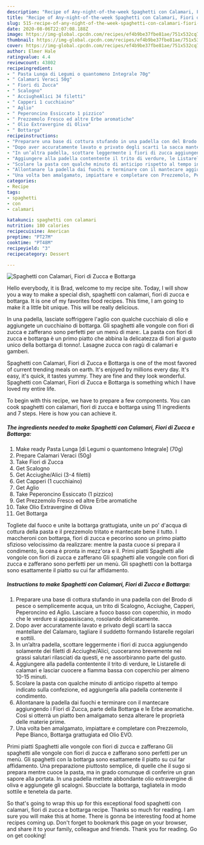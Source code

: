 ```yaml
---
description: "Recipe of Any-night-of-the-week Spaghetti con Calamari, Fiori di Zucca e Bottarga"
title: "Recipe of Any-night-of-the-week Spaghetti con Calamari, Fiori di Zucca e Bottarga"
slug: 515-recipe-of-any-night-of-the-week-spaghetti-con-calamari-fiori-di-zucca-e-bottarga
date: 2020-08-06T22:07:08.188Z
image: https://img-global.cpcdn.com/recipes/ef4b9be37fbe81ae/751x532cq70/spaghetti-con-calamari-fiori-di-zucca-e-bottarga-recipe-main-photo.jpg
thumbnail: https://img-global.cpcdn.com/recipes/ef4b9be37fbe81ae/751x532cq70/spaghetti-con-calamari-fiori-di-zucca-e-bottarga-recipe-main-photo.jpg
cover: https://img-global.cpcdn.com/recipes/ef4b9be37fbe81ae/751x532cq70/spaghetti-con-calamari-fiori-di-zucca-e-bottarga-recipe-main-photo.jpg
author: Elmer Hale
ratingvalue: 4.4
reviewcount: 43802
recipeingredient:
- " Pasta Lunga di Legumi o quantomeno Integrale 70g"
- " Calamari Veraci 50g"
- " Fiori di Zucca"
- " Scalogno"
- " AcciugheAlici 34 filetti"
- " Capperi 1 cucchiaino"
- " Aglio"
- " Peperoncino Essiccato 1 pizzico"
- " Prezzemolo Fresco ed altre Erbe aromatiche"
- " Olio Extravergine di Oliva"
- " Bottarga"
recipeinstructions:
- "Preparare una base di cottura stufando in una padella con del Brodo di pesce o semplicemente acqua, un trito di Scalogno, Acciughe, Capperi, Peperoncino ed Aglio. Lasciare a fuoco basso con coperchio, in modo che le verdure si appassiscano, rosolando delicatamente."
- "Dopo aver accuratamente lavato e privato degli scarti la sacca mantellare del Calamaro, tagliare il suddetto formando listarelle regolari e sottili."
- "In un’altra padella, scottare leggermente i fiori di zucca aggiungendo solamente dei filetti di Acciughe/Alici, cuoceranno brevemente nei grassi salutari rilasciati da questi, e ne assorbiranno parte del gusto."
- "Aggiungere alla padella contentente il trito di verdure, le Listarelle di calamari e lasciar cuocere a fiamma bassa con coperchio per almeno 10-15 minuti."
- "Scolare la pasta con qualche minuto di anticipo rispetto al tempo indicato sulla confezione, ed aggiungerla alla padella contenente il condimento."
- "Allontanare la padella dai fuochi e terminare con il mantecare aggiungendo i Fiori di Zucca, parte della Bottarga e le Erbe aromatiche. Così si otterrà un piatto ben amalgamato senza alterare le proprietà delle materie prime."
- "Una volta ben amalgamato, impiattare e completare con Prezzemolo, Pepe Bianco, Bottarga grattugiata ed Olio EVO."
categories:
- Recipe
tags:
- spaghetti
- con
- calamari

katakunci: spaghetti con calamari 
nutrition: 180 calories
recipecuisine: American
preptime: "PT27M"
cooktime: "PT48M"
recipeyield: "3"
recipecategory: Dessert

---
```



![Spaghetti con Calamari, Fiori di Zucca e Bottarga](https://img-global.cpcdn.com/recipes/ef4b9be37fbe81ae/751x532cq70/spaghetti-con-calamari-fiori-di-zucca-e-bottarga-recipe-main-photo.jpg)

Hello everybody, it is Brad, welcome to my recipe site. Today, I will show you a way to make a special dish, spaghetti con calamari, fiori di zucca e bottarga. It is one of my favorites food recipes. This time, I am going to make it a little bit unique. This will be really delicious.

In una padella, lasciate soffriggere l&#39;aglio con qualche cucchiaio di olio e aggiungete un cucchiaino di bottarga. Gli spaghetti alle vongole con fiori di zucca e zafferano sono perfetti per un menù di mare:. La pasta con fiori di zucca e bottarga è un primo piatto che abbina la delicatezza di fiori al gusto unico della bottarga di tonno!. Lasagne zucca con ragù di calamari e gamberi.

Spaghetti con Calamari, Fiori di Zucca e Bottarga is one of the most favored of current trending meals on earth. It's enjoyed by millions every day. It's easy, it's quick, it tastes yummy. They are fine and they look wonderful. Spaghetti con Calamari, Fiori di Zucca e Bottarga is something which I have loved my entire life.


To begin with this recipe, we have to prepare a few components. You can cook spaghetti con calamari, fiori di zucca e bottarga using 11 ingredients and 7 steps. Here is how you can achieve it.

<!--inarticleads1-->

##### The ingredients needed to make Spaghetti con Calamari, Fiori di Zucca e Bottarga:

1. Make ready  Pasta Lunga [di Legumi o quantomeno Integrale] (70g)
1. Prepare  Calamari Veraci (50g)
1. Take  Fiori di Zucca
1. Get  Scalogno
1. Get  Acciughe/Alici (3-4 filetti)
1. Get  Capperi (1 cucchiaino)
1. Get  Aglio
1. Take  Peperoncino Essiccato (1 pizzico)
1. Get  Prezzemolo Fresco ed altre Erbe aromatiche
1. Take  Olio Extravergine di Oliva
1. Get  Bottarga


Togliete dal fuoco e unite la bottarga grattugiata, unite un po&#39; d&#39;acqua di cottura della pasta e il prezzemolo tritato e mantecate bene il tutto. I maccheroni con bottarga, fiori di zucca e pecorino sono un primo piatto sfizioso velocissimo da realizzare: mentre la pasta cuoce si prepara il condimento, la cena è pronta in mezz&#39;ora e il. Primi piatti Spaghetti alle vongole con fiori di zucca e zafferano Gli spaghetti alle vongole con fiori di zucca e zafferano sono perfetti per un menù. Gli spaghetti con la bottarga sono esattamente il piatto su cui far affidamento. 

<!--inarticleads2-->

##### Instructions to make Spaghetti con Calamari, Fiori di Zucca e Bottarga:

1. Preparare una base di cottura stufando in una padella con del Brodo di pesce o semplicemente acqua, un trito di Scalogno, Acciughe, Capperi, Peperoncino ed Aglio. Lasciare a fuoco basso con coperchio, in modo che le verdure si appassiscano, rosolando delicatamente.
1. Dopo aver accuratamente lavato e privato degli scarti la sacca mantellare del Calamaro, tagliare il suddetto formando listarelle regolari e sottili.
1. In un’altra padella, scottare leggermente i fiori di zucca aggiungendo solamente dei filetti di Acciughe/Alici, cuoceranno brevemente nei grassi salutari rilasciati da questi, e ne assorbiranno parte del gusto.
1. Aggiungere alla padella contentente il trito di verdure, le Listarelle di calamari e lasciar cuocere a fiamma bassa con coperchio per almeno 10-15 minuti.
1. Scolare la pasta con qualche minuto di anticipo rispetto al tempo indicato sulla confezione, ed aggiungerla alla padella contenente il condimento.
1. Allontanare la padella dai fuochi e terminare con il mantecare aggiungendo i Fiori di Zucca, parte della Bottarga e le Erbe aromatiche. Così si otterrà un piatto ben amalgamato senza alterare le proprietà delle materie prime.
1. Una volta ben amalgamato, impiattare e completare con Prezzemolo, Pepe Bianco, Bottarga grattugiata ed Olio EVO.


Primi piatti Spaghetti alle vongole con fiori di zucca e zafferano Gli spaghetti alle vongole con fiori di zucca e zafferano sono perfetti per un menù. Gli spaghetti con la bottarga sono esattamente il piatto su cui far affidamento. Una preparazione piuttosto semplice, di quelle che il sugo si prepara mentre cuoce la pasta, ma in grado comunque di conferire un gran sapore alla portata. In una padella mettete abbondante olio extravergine di oliva e aggiungete gli scalogni. Sbucciate la bottarga, tagliatela in modo sottile e tenetela da parte. 

So that's going to wrap this up for this exceptional food spaghetti con calamari, fiori di zucca e bottarga recipe. Thanks so much for reading. I am sure you will make this at home. There is gonna be interesting food at home recipes coming up. Don't forget to bookmark this page on your browser, and share it to your family, colleague and friends. Thank you for reading. Go on get cooking!
